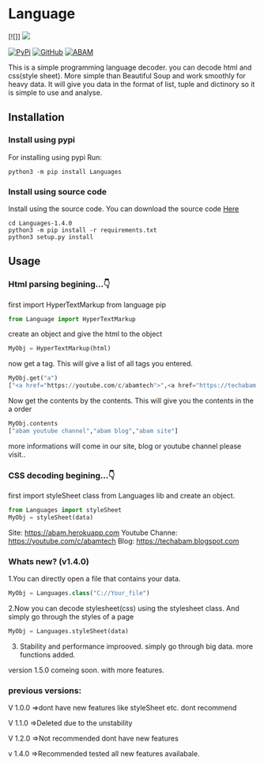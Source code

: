 # Language

[![]] <img src="https://badgen.net/badge/release/v%201.4.0"/>

[![PyPi](https://badgen.net/badge/icon/pypi?icon=pypi&label)](https://pypi.org/user/abam/) [![GitHub](https://badgen.net/badge/icon/github?icon=github&label)](https://github.com/aswanthabam) [![ABAM](https://badgen.net/badge/ABAM/view/)](https://abam.herokuapp.com/projects/Niram)

This is a simple programming language decoder. you can decode html and css(style sheet). More simple than Beautiful Soup and work smoothly for heavy data. It will give you data in the format of list, tuple and dictinory so it is simple to use and analyse.
## Installation

### Install using pypi
For installing using pypi Run:
```console
python3 -m pip install Languages
```
### Install using source code
Install using the source code. You can download the source code <a href="https://abam.herokuapp.com/projects/Languages/">Here</a>
```console
cd Languages-1.4.0 
python3 -m pip install -r requirements.txt
python3 setup.py install
```

## Usage

### Html parsing begining...👇
first import HyperTextMarkup from language pip

```python
from Language import HyperTextMarkup
```

create an object and give the html to the object

```python
MyObj = HyperTextMarkup(html)
```

now get a tag. This will give a list of all tags you entered.

```python
MyObj.get("a")
["<a href="https://youtube.com/c/abamtech">",<a href="https://techabam.blogspot.com">","<a href="https://techabam.000webhostapp.com">"]
```

Now get the contents by the contents. This will give you the contents in the a order

```python
MyObj.contents
["abam youtube channel","abam blog","abam site"]
```

more informations will come in our site, blog or youtube channel please visit..

### CSS decoding begining...👇

first import styleSheet class from Languages lib and create an object.
```python
from Languages import styleSheet
MyObj = styleSheet(data)
```

Site: https://abam.herokuapp.com
Youtube Channe: https://youtube.com/c/abamtech
Blog: https://techabam.blogspot.com

### Whats new? (v1.4.0)

1.You can directly open a file that contains your data.
```python
MyObj = Languages.class("C://Your_file")
```

2.Now you can decode stylesheet(css) using the stylesheet class. And simply go through the styles of a page

```python
MyObj = Languages.styleSheet(data)
```

3. Stability and performance improoved. simply go through big data. more functions added.


version 1.5.0 comeing soon. with more features.

### previous versions:
 V 1.0.0 =>dont have new features like styleSheet etc. dont recommend
 
 V 1.1.0 =>Deleted due to the unstability
 
 V 1.2.0 =>Not recommended dont have new features
 
 v 1.4.0 =>Recommended tested all new features availabale.
